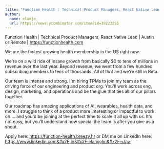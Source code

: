 ```yaml
---
title: "Function Health : Technical Product Managers, React Native Lead"
author:
  name: elamje
  url: https://news.ycombinator.com/item?id=39223255
---
```

Function Health | Technical Product Managers, React Native Lead | Austin or Remote | <a href="https:&#x2F;&#x2F;functionhealth.com" rel="nofollow">https:&#x2F;&#x2F;functionhealth.com</a>

We are the fastest growing health membership in the US right now.

We&#x27;re on a wild ride of insane growth from basically $0 to tens of millions in revenue over the last year. Beyond revenue, we went from a few hundred subscribing members to tens of thousands. All of that and we&#x27;re still in Beta.

Our team is intense and strong. I&#x27;m hiring TPMs to join my team as the driving force of our engineering and product org. You&#x27;ll work across eng, design, marketing, and operations and be the glue that ties all of our pillars together.

Our roadmap has amazing applications of AI, wearables, health data, and more. I struggle to think of a product more interesting or impactful to work on.....and you&#x27;d be joining at the perfect time to scale it all up with us. It&#x27;s not easy, but you&#x27;ll understand how special the team is after you give us a shout.

Apply here: <a href="https:&#x2F;&#x2F;function-health.breezy.hr" rel="nofollow">https:&#x2F;&#x2F;function-health.breezy.hr</a> or DM me on LinkedIn here: <a href="https:&#x2F;&#x2F;www.linkedin.com&#x2F;in&#x2F;elamjohn&#x2F;" rel="nofollow">https:&#x2F;&#x2F;www.linkedin.com&#x2F;in&#x2F;elamjohn&#x2F;</a>
